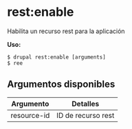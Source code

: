 # rest:enable
Habilita un recurso rest para la aplicación

**Uso:**
```
$ drupal rest:enable [arguments]
$ ree  
```

## Argumentos disponibles
Argumento | Detalles
---------|-------------
resource-id | ID de recurso rest
